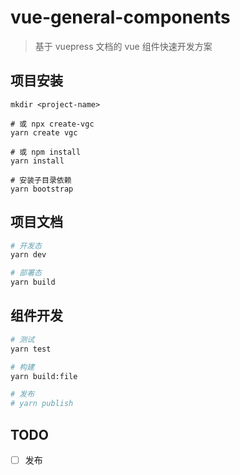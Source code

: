 # vue-general-components

> 基于 vuepress 文档的 vue 组件快速开发方案

## 项目安装

```
mkdir <project-name>

# 或 npx create-vgc
yarn create vgc

# 或 npm install
yarn install

# 安装子目录依赖
yarn bootstrap
```

## 项目文档

```bash
# 开发态
yarn dev

# 部署态
yarn build
```

## 组件开发

```bash
# 测试
yarn test

# 构建
yarn build:file

# 发布
# yarn publish
```

## TODO

+ [ ] 发布
